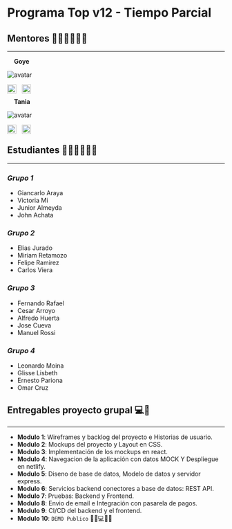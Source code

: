 # Programa Top v12 -  Tiempo Parcial

## Mentores 👩🏻‍🏫👨🏼‍🏫
***

&nbsp;&nbsp;&nbsp;&nbsp;**Goye**

![avatar](https://images.weserv.nl/?url=avatars.githubusercontent.com/u/11186639?v=4&h=80&w=80&fit=cover&mask=circle&maxage=7d
)

<a href="https://co.linkedin.com/in/carlosgoyeneche/?locale=en_US"><img align="left" src="https://cdn-icons-png.flaticon.com/128/174/174857.png" alt="Goye | LinkedIn" width="21px"/></a>
<a href="https://www.instagram.com/goyesays/"><img align="left" style="margin-left: 10px" src="https://cdn-icons-png.flaticon.com/128/1409/1409946.png" alt="Goye | Instagram" width="21px"/></a>
</br>

&nbsp;&nbsp;&nbsp;&nbsp;**Tania**

![avatar](https://images.weserv.nl/?url=avatars.githubusercontent.com/u/64998244?v=4&h=80&w=80&fit=cover&mask=circle&maxage=7d
)

<a href="https://co.linkedin.com/in/tania-de-la-torre"><img align="left" src="https://cdn-icons-png.flaticon.com/128/174/174857.png" alt="Tania | LinkedIn" width="21px"/></a>
<a href="https://www.instagram.com/tanyalej/"><img style="margin-left: 10px" align="left" src="https://cdn-icons-png.flaticon.com/128/1409/1409946.png" alt="Tania | Instagram" width="21px"/></a>
</br>

## Estudiantes 👩🏻‍💻🧑🏼‍💻
***

### *Grupo 1*
- Giancarlo Araya
- Victoria Mi
- Junior Almeyda
- John Achata

### *Grupo 2*
- Elias Jurado
- Miriam Retamozo
- Felipe Ramirez
- Carlos Viera

### *Grupo 3*
- Fernando Rafael
- Cesar Arroyo
- Alfredo Huerta
- Jose Cueva
- Manuel Rossi

### *Grupo 4*
- Leonardo Moina
- Glisse Lisbeth
- Ernesto Pariona
- Omar Cruz

## Entregables proyecto grupal 💻🤝
***

- **Modulo 1**: Wireframes y backlog del proyecto e Historias de usuario.
- **Modulo 2**: Mockups del proyecto y Layout en CSS.
- **Modulo 3**: Implementación de los mockups en react.
- **Modulo 4**: Navegacion de la aplicación con datos MOCK Y Despliegue en netlify.
- **Modulo 5**: Diseno de base de datos, Modelo de datos y servidor express.
- **Modulo 6**: Servicios backend conectores a base de datos: REST API.
- **Modulo 7**: Pruebas: Backend y Frontend.
- **Modulo 8**: Envio de email e Integración con pasarela de pagos.
- **Modulo 9**: CI/CD del backend y el frontend.
- **Modulo 10**: `DEMO Publico` 🎊🎉💻🎊🎉


